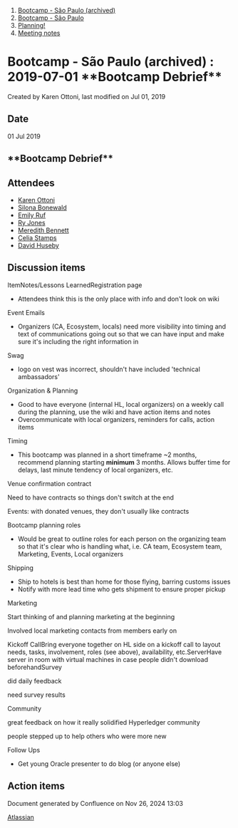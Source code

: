 1. [Bootcamp - São Paulo (archived)](index.html)
2. [Bootcamp - São Paulo](18874376.html)
3. [Planning!](Planning%21_18874415.html)
4. [Meeting notes](Meeting-notes_18874452.html)

# Bootcamp - São Paulo (archived) : 2019-07-01 \*\*Bootcamp Debrief\**

Created by Karen Ottoni, last modified on Jul 01, 2019

## Date

01 Jul 2019

## \*\*Bootcamp Debrief\**

## Attendees

- [Karen Ottoni](https://lf-hyperledger.atlassian.net/wiki/people/712020:b91a9879-c835-4217-a2e7-e13c7e529f5b?ref=confluence)
- [Silona Bonewald](https://lf-hyperledger.atlassian.net/wiki/people/712020:60ad7903-c627-4d15-ac02-e45d3098bd8e?ref=confluence)
- [Emily Ruf](https://lf-hyperledger.atlassian.net/wiki/people/70121:b4db7486-cd95-4a49-81b1-201cd70642f2?ref=confluence)
- [Ry Jones](https://lf-hyperledger.atlassian.net/wiki/people/557058:078cecfc-fb17-4d9a-8759-b5b74efa6850?ref=confluence)
- [Meredith Bennett](https://lf-hyperledger.atlassian.net/wiki/people/70121:c2891495-2762-495a-91d4-99d938dc23fa?ref=confluence)
- [Celia Stamps](https://lf-hyperledger.atlassian.net/wiki/people/712020:d9e27c36-ab52-487f-a71c-d19d121e233d?ref=confluence)
- [David Huseby](https://lf-hyperledger.atlassian.net/wiki/people/5c81ef6e187e8e0b95b0b1e9?ref=confluence)

## Discussion items

ItemNotes/Lessons LearnedRegistration page

- Attendees think this is the only place with info and don't look on wiki

Event Emails

- Organizers (CA, Ecosystem, locals) need more visibility into timing and text of communications going out so that we can have input and make sure it's including the right information in

Swag

- logo on vest was incorrect, shouldn't have included 'technical ambassadors'

Organization &amp; Planning

- Good to have everyone (internal HL, local organizers) on a weekly call during the planning, use the wiki and have action items and notes
- Overcommunicate with local organizers, reminders for calls, action items

Timing

- This bootcamp was planned in a short timeframe ~2 months, recommend planning starting **minimum** 3 months. Allows buffer time for delays, last minute tendency of local organizers, etc.

Venue confirmation contract

Need to have contracts so things don't switch at the end

Events: with donated venues, they don't usually like contracts

Bootcamp planning roles

- Would be great to outline roles for each person on the organizing team so that it's clear who is handling what, i.e. CA team, Ecosystem team, Marketing, Events, Local organizers

Shipping

- Ship to hotels is best than home for those flying, barring customs issues
- Notify with more lead time who gets shipment to ensure proper pickup

Marketing

Start thinking of and planning marketing at the beginning

Involved local marketing contacts from members early on

Kickoff CallBring everyone together on HL side on a kickoff call to layout needs, tasks, involvement, roles (see above), availability, etc.ServerHave server in room with virtual machines in case people didn't download beforehandSurvey

did daily feedback

need survey results

Community

great feedback on how it really solidified Hyperledger community

people stepped up to help others who were more new

Follow Ups

- Get young Oracle presenter to do blog (or anyone else)

## Action items

Document generated by Confluence on Nov 26, 2024 13:03

[Atlassian](http://www.atlassian.com/)
